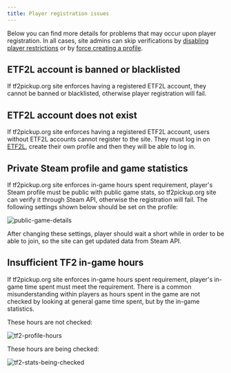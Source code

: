 ```yaml
---
title: Player registration issues
---
```


Below you can find more details for problems that may occur upon player registration. In all cases, site admins can skip verifications by [disabling player restrictions](/docs/website-settings#configuring-player-restrictions) or by [force creating a profile](/docs/website-settings#force-create-a-player-account).

## ETF2L account is banned or blacklisted

If tf2pickup.org site enforces having a registered ETF2L account, they cannot be banned or blacklisted, otherwise player registration will fail.

## ETF2L account does not exist

If tf2pickup.org site enforces having a registered ETF2L account, users without ETF2L accounts cannot register to the site. They must log in on [ETF2L](https://etf2l.org), create their own profile and then they will be able to log in.

## Private Steam profile and game statistics

If tf2pickup.org site enforces in-game hours spent requirement, player's Steam profile must be public with public game stats, so tf2pickup.org site can verify it through Steam API, otherwise the registration will fail. The following settings shown below should be set on the profile:

![public-game-details](/img/content/website-settings/public-game-details.png)

After changing these settings, player should wait a short while in order to be able to join, so the site can get updated data from Steam API.

## Insufficient TF2 in-game hours

If tf2pickup.org site enforces in-game hours spent requirement, player's in-game time spent must meet the requirement. There is a common misunderstanding within players as hours spent in the game are not checked by looking at general game time spent, but by the in-game statistics.

These hours are not checked:

![tf2-profile-hours](/img/content/registration-issues/tf2-profile-hours.png)

These hours are being checked:

![tf2-stats-being-checked](/img/content/website-settings/tf2-stats-being-checked.png)
